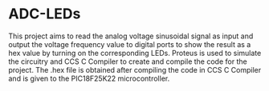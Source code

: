 # ADC-LEDs
This project aims to read the analog voltage sinusoidal signal as input and output the voltage frequency value to digital ports to show the result as a hex value by turning on the corresponding LEDs.
Proteus is used to simulate the circuitry and CCS C Compiler to create and compile the code for the project.
The .hex file is obtained after compiling the code in CCS C Compiler and is given to the PIC18F25K22 microcontroller.
